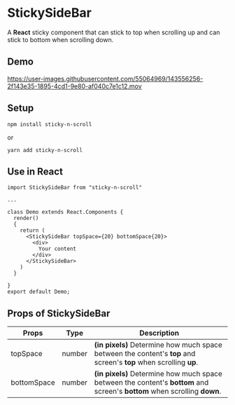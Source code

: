 # StickySideBar

A **React** sticky component that can stick to top when scrolling up and can stick to bottom when scrolling down.

## Demo



https://user-images.githubusercontent.com/55064969/143556256-2f143e35-1895-4cd1-9e80-af040c7e1c12.mov



## Setup

`npm install sticky-n-scroll`  

or  

`yarn add sticky-n-scroll`  

## Use in React

```
import StickySideBar from "sticky-n-scroll"

...

class Demo extends React.Components {
  render() 
  {
    return (
      <StickySideBar topSpace={20} bottomSpace{20}>
        <div> 
          Your content 
        </div>
      </StickySideBar>
    )
  }

}
export default Demo;
```  

## Props of StickySideBar

| Props       | Type        | Description                                                                                                                 |
| ----------- | ----------- | --------------------------------------------------------------------------------------------------------------------------- |
| topSpace    | number      | **(in pixels)** Determine how much space between the content's **top** and screen's **top** when scrolling **up**.          |
| bottomSpace | number      | **(in pixels)** Determine how much space between the content's **bottom** and screen's **bottom** when scrolling **down**.  |


